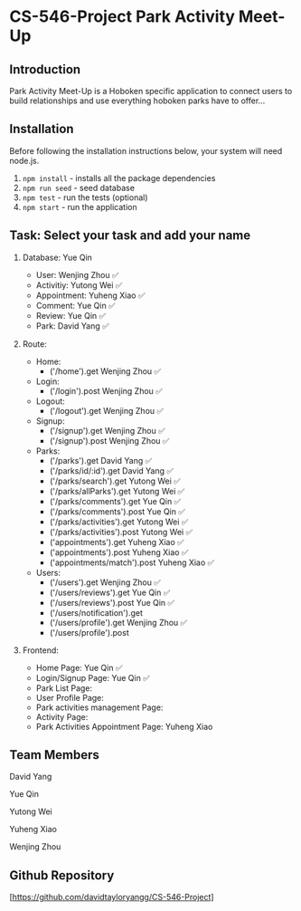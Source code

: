 # CS-546-Project Park Activity Meet-Up

## Introduction

Park Activity Meet-Up is a Hoboken specific application to connect users to build relationships and use everything hoboken parks have to offer...

## Installation

Before following the installation instructions below, your system will need node.js.

1. `npm install` - installs all the package dependencies
2. `npm run seed` - seed database
3. `npm test` - run the tests (optional)
4. `npm start` - run the application

## Task: Select your task and add your name

1. Database: Yue Qin
   - User: Wenjing Zhou :white_check_mark:
   - Activitiy: Yutong Wei :white_check_mark:
   - Appointment: Yuheng Xiao :white_check_mark:
   - Comment: Yue Qin :white_check_mark:
   - Review: Yue Qin :white_check_mark:
   - Park: David Yang :white_check_mark:
2. Route:

   - Home:
     - ('/home').get Wenjing Zhou :white_check_mark:
   - Login:
     - ('/login').post Wenjing Zhou :white_check_mark:
   - Logout:
     - ('/logout').get Wenjing Zhou :white_check_mark:
   - Signup:
     - ('/signup').get Wenjing Zhou :white_check_mark:
     - ('/signup').post Wenjing Zhou :white_check_mark:
   - Parks:
     - ('/parks').get David Yang :white_check_mark:
     - ('/parks/id/:id').get David Yang :white_check_mark:
     - ('/parks/search').get Yutong Wei :white_check_mark:
     - ('/parks/allParks').get Yutong Wei :white_check_mark:
     - ('/parks/comments').get Yue Qin :white_check_mark:
     - ('/parks/comments').post Yue Qin :white_check_mark:
     - ('/parks/activities').get Yutong Wei :white_check_mark:
     - ('/parks/activities').post Yutong Wei :white_check_mark:
     - ('appointments').get Yuheng Xiao :white_check_mark:
     - ('appointments').post Yuheng Xiao :white_check_mark:
     - ('appointments/match').post Yuheng Xiao :white_check_mark:
   - Users:
     - ('/users').get Wenjing Zhou :white_check_mark:
     - ('/users/reviews').get Yue Qin :white_check_mark:
     - ('/users/reviews').post Yue Qin :white_check_mark:
     - ('/users/notification').get
     - ('/users/profile').get Wenjing Zhou :white_check_mark:
     - ('/users/profile').post

3. Frontend:
   - Home Page: Yue Qin :white_check_mark:
   - Login/Signup Page: Yue Qin :white_check_mark:
   - Park List Page:
   - User Profile Page:
   - Park activities management Page:
   - Activity Page:
   - Park Activities Appointment Page: Yuheng Xiao

## Team Members

David Yang

Yue Qin

Yutong Wei

Yuheng Xiao

Wenjing Zhou

## Github Repository

[https://github.com/davidtayloryangg/CS-546-Project]
